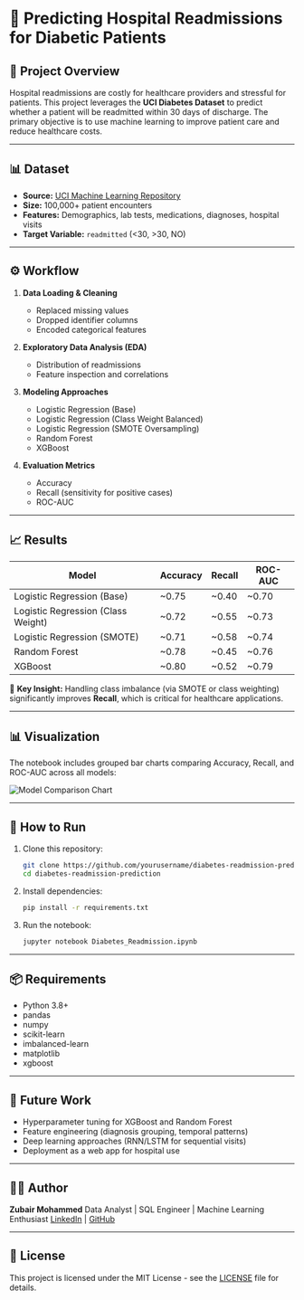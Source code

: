 # 🏥 Predicting Hospital Readmissions for Diabetic Patients

## 📌 Project Overview

Hospital readmissions are costly for healthcare providers and stressful for patients. This project leverages the **UCI Diabetes Dataset** to predict whether a patient will be readmitted within 30 days of discharge. The primary objective is to use machine learning to improve patient care and reduce healthcare costs.

---

## 📊 Dataset

* **Source:** [UCI Machine Learning Repository](https://archive.ics.uci.edu/ml/datasets/diabetes+130-us+hospitals+for+years+1999-2008)
* **Size:** 100,000+ patient encounters
* **Features:** Demographics, lab tests, medications, diagnoses, hospital visits
* **Target Variable:** `readmitted` (<30, >30, NO)

---

## ⚙️ Workflow

1. **Data Loading & Cleaning**

   * Replaced missing values
   * Dropped identifier columns
   * Encoded categorical features

2. **Exploratory Data Analysis (EDA)**

   * Distribution of readmissions
   * Feature inspection and correlations

3. **Modeling Approaches**

   * Logistic Regression (Base)
   * Logistic Regression (Class Weight Balanced)
   * Logistic Regression (SMOTE Oversampling)
   * Random Forest
   * XGBoost

4. **Evaluation Metrics**

   * Accuracy
   * Recall (sensitivity for positive cases)
   * ROC-AUC

---

## 📈 Results

| Model                              | Accuracy | Recall | ROC-AUC |
| ---------------------------------- | -------- | ------ | ------- |
| Logistic Regression (Base)         | \~0.75   | \~0.40 | \~0.70  |
| Logistic Regression (Class Weight) | \~0.72   | \~0.55 | \~0.73  |
| Logistic Regression (SMOTE)        | \~0.71   | \~0.58 | \~0.74  |
| Random Forest                      | \~0.78   | \~0.45 | \~0.76  |
| XGBoost                            | \~0.80   | \~0.52 | \~0.79  |

🔹 **Key Insight:** Handling class imbalance (via SMOTE or class weighting) significantly improves **Recall**, which is critical for healthcare applications.

---

## 📊 Visualization

The notebook includes grouped bar charts comparing Accuracy, Recall, and ROC-AUC across all models:

![Model Comparison Chart](figures/model_comparison.png)

---

## 🚀 How to Run

1. Clone this repository:

   ```bash
   git clone https://github.com/yourusername/diabetes-readmission-prediction.git
   cd diabetes-readmission-prediction
   ```

2. Install dependencies:

   ```bash
   pip install -r requirements.txt
   ```

3. Run the notebook:

   ```bash
   jupyter notebook Diabetes_Readmission.ipynb
   ```

---

## 📦 Requirements

* Python 3.8+
* pandas
* numpy
* scikit-learn
* imbalanced-learn
* matplotlib
* xgboost

---

## 🔮 Future Work

* Hyperparameter tuning for XGBoost and Random Forest
* Feature engineering (diagnosis grouping, temporal patterns)
* Deep learning approaches (RNN/LSTM for sequential visits)
* Deployment as a web app for hospital use

---

## 👨‍💻 Author

**Zubair Mohammed**
Data Analyst | SQL Engineer | Machine Learning Enthusiast
[LinkedIn](https://www.linkedin.com) | [GitHub](https://github.com/yourusername)

---

## 📜 License

This project is licensed under the MIT License - see the [LICENSE](LICENSE) file for details.
